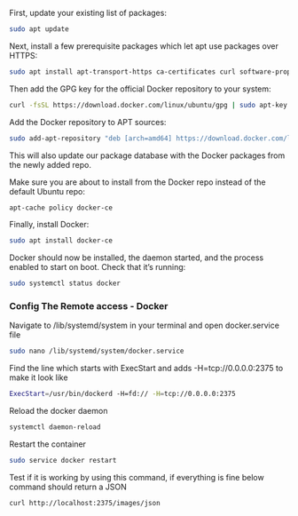 First, update your existing list of packages:

```sh 
sudo apt update
```

Next, install a few prerequisite packages which let apt use packages over HTTPS:

```sh 
sudo apt install apt-transport-https ca-certificates curl software-properties-common
```

Then add the GPG key for the official Docker repository to your system:

```sh 
curl -fsSL https://download.docker.com/linux/ubuntu/gpg | sudo apt-key add -
```

Add the Docker repository to APT sources:

```sh 
sudo add-apt-repository "deb [arch=amd64] https://download.docker.com/linux/ubuntu focal stable"
```

This will also update our package database with the Docker packages from the newly added repo.

Make sure you are about to install from the Docker repo instead of the default Ubuntu repo:

```sh 
apt-cache policy docker-ce
```

Finally, install Docker:

```sh 
sudo apt install docker-ce
```

Docker should now be installed, the daemon started, and the process enabled to start on boot. Check that it’s running:

```sh 
sudo systemctl status docker
```

### Config The Remote access - Docker

Navigate to /lib/systemd/system in your terminal and open docker.service file

```sh 
sudo nano /lib/systemd/system/docker.service
```

Find the line which starts with ExecStart and adds -H=tcp://0.0.0.0:2375 to make it look like

```sh 
ExecStart=/usr/bin/dockerd -H=fd:// -H=tcp://0.0.0.0:2375
```

Reload the docker daemon

```sh 
systemctl daemon-reload
```

Restart the container

```sh 
sudo service docker restart
```

Test if it is working by using this command, if everything is fine below command should return a JSON

```sh 
curl http://localhost:2375/images/json
```
